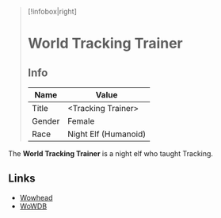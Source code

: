 > [!infobox|right]
> # World Tracking Trainer
> ## Info
> | Name |  Value |
> |---|---|
> | Title | &lt;Tracking Trainer>
> | Gender | Female |
> | Race | Night Elf (Humanoid) |

The **World Tracking Trainer** is a night elf who taught Tracking. 

## Links

- [Wowhead](https://www.wowhead.com/npc=5039)
- [WoWDB](https://www.wowdb.com/npcs/5039)